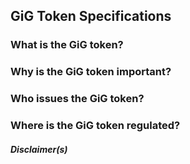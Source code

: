 ## GiG Token Specifications

### What is the GiG token?

### Why is the GiG token important?

### Who issues the GiG token?

### Where is the GiG token regulated?

##### Disclaimer(s)

